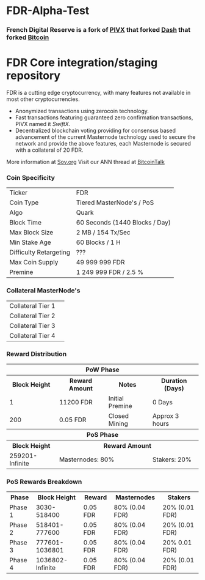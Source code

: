 # FDR-Alpha-Test

### French Digital Reserve is a fork of [PIVX](https://github.com/PIVX-Project/PIVX) that forked [Dash](https://github.com/dashpay/dash) that forked [Bitcoin](https://github.com/bitcoin/bitcoinp)


# FDR Core integration/staging repository


FDR is a cutting edge cryptocurrency, with many features not available in most other cryptocurrencies.
- Anonymized transactions using zerocoin technology.
- Fast transactions featuring guaranteed zero confirmation transactions, PIVX named it _SwiftX_.
- Decentralized blockchain voting providing for consensus based advancement of the current Masternode
  technology used to secure the network and provide the above features, each Masternode is secured
  with a collateral of 20 FDR.

More information at [Sov.org](https://sov.org/) Visit our ANN thread at [BitcoinTalk](http://www.bitcointalk.org/index.php)


### Coin Specificity
<table>
<tr><td>Ticker</td><td>FDR</td></tr>
<tr><td>Coin Type</td><td>Tiered MasterNode's / PoS</td></tr>
<tr><td>Algo</td><td>Quark</td></tr>
<tr><td>Block Time</td><td>60 Seconds (1440 Blocks / Day)</td></tr>
<tr><td>Max Block Size</td><td>2 MB / 154 Tx/Sec</td></tr>
<tr><td>Min Stake Age</td><td>60 Blocks / 1 H</td></tr>
<tr><td>Difficulty Retargeting</td><td>???</td></tr>
<tr><td>Max Coin Supply</td><td>49 999 999 FDR</td></tr>
<tr><td>Premine</td><td>1 249 999 FDR / 2.5 %</td></tr>
</table>

### Collateral MasterNode's
<table>
<tr><td>Collateral Tier 1</td><td></td></tr>
<tr><td>Collateral Tier 2</td><td></td></tr>
<tr><td>Collateral Tier 3</td><td></td></tr>
<tr><td>Collateral Tier 4</td><td></td></tr>
</table>

### Reward Distribution

<table>
<th colspan=4>PoW Phase</th>
<tr><th>Block Height</th><th>Reward Amount</th><th>Notes</th><th>Duration (Days)</th></tr>
<tr><td>1</td><td>11200 FDR</td><td>Initial Premine</td><td>0 Days</td></tr>
<tr><td>200</td><td>0.05 FDR</td><td rowspan=1>Closed Mining</td><td rowspan=1> Approx 3 hours </td></tr>
<tr><th colspan=4>PoS Phase</th></tr>
<tr><th>Block Height</th><th colspan=3>Reward Amount</th></tr>
<tr><td>259201-Infinite</td><td colspan=2>Masternodes: 80%</td><td>Stakers: 20%</td></tr>
</table>


### PoS Rewards Breakdown

<table>
<th>Phase</th><th>Block Height</th><th>Reward</th><th>Masternodes</th><th>Stakers</th>
<tr><td>Phase 1</td><td>3030-518400</td><td>0.05 FDR</td><td>80% (0.04 FDR)</td><td>20% (0.01 FDR)</td></tr>
<tr><td>Phase 2</td><td>518401-777600</td><td>0.05 FDR</td><td>80% (0.04 FDR)</td><td>20% (0.01 FDR)</td></tr>
<tr><td>Phase 3</td><td>777601-1036801</td><td>0.05 FDR</td><td>80% (0.04 FDR)</td><td>20% 0.01 FDR)</td></tr>
<tr><td>Phase 4</td><td>1036802-Infinite</td><td>0.05 FDR</td><td>80% (0.04 FDR)</td><td>20% (0.01 FDR)</td></tr>
</table>
